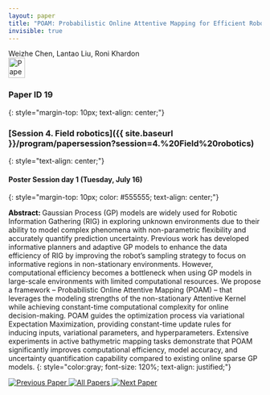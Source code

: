 ```yaml
---
layout: paper
title: "POAM: Probabilistic Online Attentive Mapping for Efficient Robotic Information Gathering"
invisible: true
---
```

<div class="paper-authors">
<div class="paper-author-box">
    <div class="paper-author-name">Weizhe Chen, Lantao Liu, Roni Khardon</div>
    <div class="paper-author-uni"></div>
</div>

</div><div class="paper-pdf">
                <div> <a href="https://www.roboticsproceedings.org/rss20/p019.pdf"><img src="{{ site.baseurl }}/images/paper_link.png" alt="Paper Website" width = "33"  height = "40"/></a> </div>
                </div>

### Paper ID 19
{: style="margin-top: 10px; text-align: center;"}

### [Session 4. Field robotics]({{ site.baseurl }}/program/papersession?session=4.%20Field%20robotics)
{: style="text-align: center;"}

#### Poster Session day 1 (Tuesday, July 16)
{: style="margin-top: 10px; color: #555555; text-align: center;"}

<b style="color: black;">Abstract: </b>Gaussian Process (GP) models are widely used for Robotic Information Gathering (RIG) in exploring unknown environments due to their ability to model complex phenomena with non-parametric flexibility and accurately quantify prediction uncertainty. Previous work has developed informative planners and adaptive GP models to enhance the data efficiency of RIG by improving the robot’s sampling strategy to focus on informative regions in non-stationary environments. However, computational efficiency becomes a bottleneck when using GP models in large-scale environments with limited computational resources. We propose a framework – Probabilistic Online Attentive Mapping (POAM) – that leverages the modeling strengths of the non-stationary Attentive Kernel while achieving constant-time computational complexity for online decision-making. POAM guides the optimization process via variational Expectation Maximization, providing constant-time update rules for inducing inputs, variational parameters, and hyperparameters. Extensive experiments in active bathymetric mapping tasks demonstrate that POAM significantly improves computational efficiency, model accuracy, and uncertainty quantification capability compared to existing online sparse GP models.
{: style="color:gray; font-size: 120%; text-align: justified;"}


<div class="paper-menu">
<a href="{{ site.baseurl }}/program/papers/018/"> <img src="{{ site.baseurl }}/images/previous_paper_icon.png" alt="Previous Paper" title="Previous Paper"/> </a>
<a href="{{ site.baseurl }}/program/papers"><img src="{{ site.baseurl }}/images/overview_icon.png" alt="All Papers" title="All Papers"/> </a>
<a href="{{ site.baseurl }}/program/papers/020/"> <img src="{{ site.baseurl }}/images/next_paper_icon.png" alt="Next Paper" title="Next Paper"/> </a>

</div>
